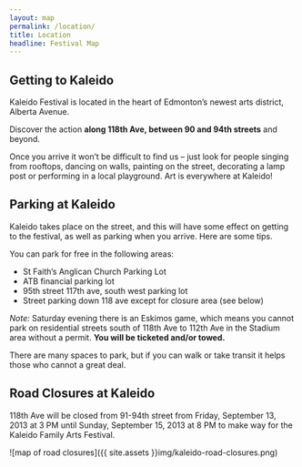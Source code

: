 ```yaml
---
layout: map
permalink: /location/
title: Location
headline: Festival Map
---
```


## Getting to Kaleido

Kaleido Festival is located in the heart of Edmonton’s newest arts district, Alberta Avenue.

Discover the action **along 118th Ave, between 90 and 94th streets** and beyond. <!-- You can view our full venue list and map here. -->

Once you arrive it won’t be difficult to find us – just look for people singing from rooftops, dancing on walls, painting on the street, decorating a lamp post or performing in a local playground. Art is everywhere at Kaleido!

<!-- ## Where to Park?
As roads are closed, you’ll need to give some thought to available parking. You can find out about all of that on our road closure and parking page here. -->

## Parking at Kaleido

Kaleido takes place on the street, and this will have some effect on getting to the festival, as well as parking when you arrive. Here are some tips.

You can park for free in the following areas:

- St Faith’s Anglican Church Parking Lot
- ATB financial parking lot
- 95th street 117th ave, south west parking lot
- Street parking down 118 ave except for closure area (see below)

*Note:* Saturday evening there is an Eskimos game, which means you cannot park on residential streets south of 118th Ave to 112th Ave in the Stadium area without a permit. **You will be ticketed and/or towed.**

There are many spaces to park, but if you can walk or take transit it helps those who cannot a great deal.


## Road Closures at Kaleido

118th Ave will be closed from 91-94th street from Friday, September 13, 2013 at 3 PM until Sunday, September 15, 2013 at 8 PM to make way for the Kaleido Family Arts Festival.

![map of road closures]({{ site.assets }}img/kaleido-road-closures.png)
